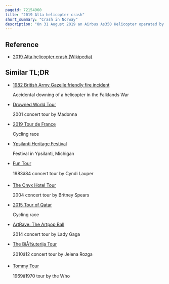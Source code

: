 ```yaml
---
pageid: 72154960
title: "2019 Alta helicopter crash"
short_summary: "Crash in Norway"
description: "On 31 August 2019 an Airbus As350 Helicopter operated by a contracted Helitrans pilot from Sweden crashed during a sightseeing Tour in the Mountains of Skoddevarre in alta norway all six Passengers were killed. The Tour was offered by a local Music Festival, Høstsprell, who had been providing the Service for seven Years. The Helicopter registered as Lnofu had recently been delivered and had been inspected by Security Hours before Takeoff."
---
```


## Reference

- [2019 Alta helicopter crash (Wikipedia)](https://en.wikipedia.org/?curid=72154960)

## Similar TL;DR

- [1982 British Army Gazelle friendly fire incident](/tldr/en/1982-british-army-gazelle-friendly-fire-incident)

  Accidental downing of a helicopter in the Falklands War

- [Drowned World Tour](/tldr/en/drowned-world-tour)

  2001 concert tour by Madonna

- [2019 Tour de France](/tldr/en/2019-tour-de-france)

  Cycling race

- [Ypsilanti Heritage Festival](/tldr/en/ypsilanti-heritage-festival)

  Festival in Ypsilanti, Michigan

- [Fun Tour](/tldr/en/fun-tour)

  1983â84 concert tour by Cyndi Lauper

- [The Onyx Hotel Tour](/tldr/en/the-onyx-hotel-tour)

  2004 concert tour by Britney Spears

- [2015 Tour of Qatar](/tldr/en/2015-tour-of-qatar)

  Cycling race

- [ArtRave: The Artpop Ball](/tldr/en/artrave-the-artpop-ball)

  2014 concert tour by Lady Gaga

- [The BiÅ¾uterija Tour](/tldr/en/the-bizuterija-tour)

  2010â12 concert tour by Jelena Rozga

- [Tommy Tour](/tldr/en/tommy-tour)

  1969â1970 tour by the Who

